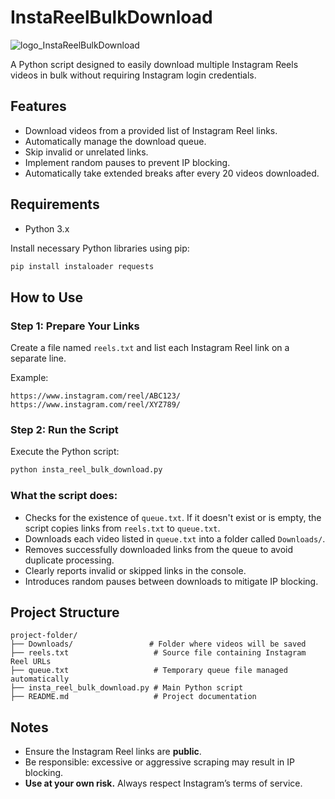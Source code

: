 # InstaReelBulkDownload
![logo_InstaReelBulkDownload](https://github.com/user-attachments/assets/cff71e04-7be6-4e8b-bbfa-5d08d525b715)

A Python script designed to easily download multiple Instagram Reels videos in bulk without requiring Instagram login credentials.

## Features

- Download videos from a provided list of Instagram Reel links.
- Automatically manage the download queue.
- Skip invalid or unrelated links.
- Implement random pauses to prevent IP blocking.
- Automatically take extended breaks after every 20 videos downloaded.

## Requirements

- Python 3.x

Install necessary Python libraries using pip:

```bash
pip install instaloader requests
```

## How to Use

### Step 1: Prepare Your Links

Create a file named `reels.txt` and list each Instagram Reel link on a separate line.

Example:

```
https://www.instagram.com/reel/ABC123/
https://www.instagram.com/reel/XYZ789/
```

### Step 2: Run the Script

Execute the Python script:

```bash
python insta_reel_bulk_download.py
```

### What the script does:

- Checks for the existence of `queue.txt`. If it doesn't exist or is empty, the script copies links from `reels.txt` to `queue.txt`.
- Downloads each video listed in `queue.txt` into a folder called `Downloads/`.
- Removes successfully downloaded links from the queue to avoid duplicate processing.
- Clearly reports invalid or skipped links in the console.
- Introduces random pauses between downloads to mitigate IP blocking.

## Project Structure

```
project-folder/
├── Downloads/                 # Folder where videos will be saved
├── reels.txt                   # Source file containing Instagram Reel URLs
├── queue.txt                   # Temporary queue file managed automatically
├── insta_reel_bulk_download.py # Main Python script
├── README.md                   # Project documentation
```

## Notes

- Ensure the Instagram Reel links are **public**.
- Be responsible: excessive or aggressive scraping may result in IP blocking.
- **Use at your own risk.** Always respect Instagram’s terms of service.
